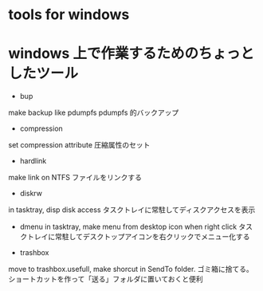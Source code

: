 # tools for windows
# windows 上で作業するためのちょっとしたツール

* bup

make backup like pdumpfs
pdumpfs 的バックアップ

* compression

set compression attribute
圧縮属性のセット

* hardlink

make link on NTFS
ファイルをリンクする

* diskrw

in tasktray, disp disk access
タスクトレイに常駐してディスクアクセスを表示

* dmenu
in tasktray, make menu from desktop icon when right click
タスクトレイに常駐してデスクトップアイコンを右クリックでメニュー化する

* trashbox

move to trashbox.usefull, make shorcut in SendTo folder.
ゴミ箱に捨てる。ショートカットを作って「送る」フォルダに置いておくと便利


